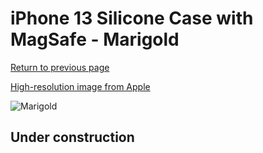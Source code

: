 # iPhone 13 Silicone Case with MagSafe - Marigold

[Return to previous page](/iphone_13)

[High-resolution image from Apple](https://store.storeimages.cdn-apple.com/8756/as-images.apple.com/is/MM243?wid=4500&hei=4500&fmt=png)

<div style="width: 512px"><img src="/almost_uncompressed/MM243.webp" alt="Marigold"></div>

## Under construction
